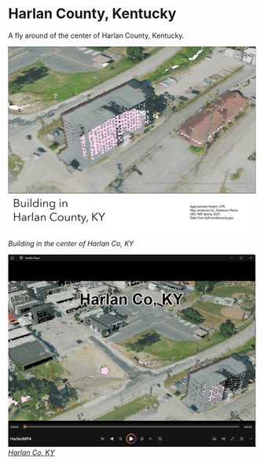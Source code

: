 # Harlan County, Kentucky
A fly around of the center of Harlan County, Kentucky. 

![Harlan Co, KY](map1.jpg)     
*Building in the center of Harlan Co, KY*

![Screenshot of animation](animation.jpg)     
*[Harlan Co, KY](https://www.youtube.com/watch?v=p2ESqMVZcTE)*
